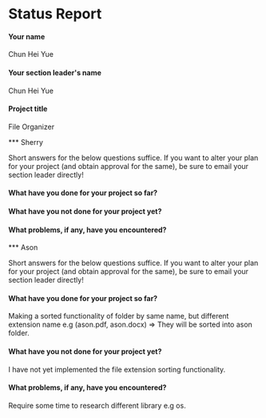 # Status Report

#### Your name

Chun Hei Yue

#### Your section leader's name

Chun Hei Yue

#### Project title

File Organizer

*** Sherry

Short answers for the below questions suffice. If you want to alter your plan for your project (and obtain approval for the same), be sure to email your section leader directly!

#### What have you done for your project so far?



#### What have you not done for your project yet?



#### What problems, if any, have you encountered?


*** Ason

Short answers for the below questions suffice. If you want to alter your plan for your project (and obtain approval for the same), be sure to email your section leader directly!

#### What have you done for your project so far?

Making a sorted functionality of folder by same name, but different extension name e.g (ason.pdf, ason.docx) => They will be sorted into ason folder.

#### What have you not done for your project yet?

I have not yet implemented the file extension sorting functionality.

#### What problems, if any, have you encountered?

Require some time to research different library e.g os.
